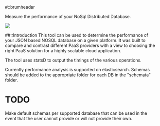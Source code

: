 #::brumheadar 

Measure the performance of your NoSql Distributed Database.

![](http://www.realhd-audio.com/wp-content/uploads/2013/12/vu_meter.jpg)

##::Introduction
This tool can be used to determine the performance of your JSON based NOSQL database on a given platform.
It was built to compare and contrast different PaaS providers with a view to choosing the right PaaS solution for a highly scalable cloud application.

The tool uses statsD to output the timings of the various operations. 

Currently performance analysis is supported on elasticsearch.
Schemas should be added to the appropriate folder for each DB in the "schemata" folder. 


# TODO
Make default schemas per supported database that can be used in the event that the user cannot provide or will not provide their own. 
